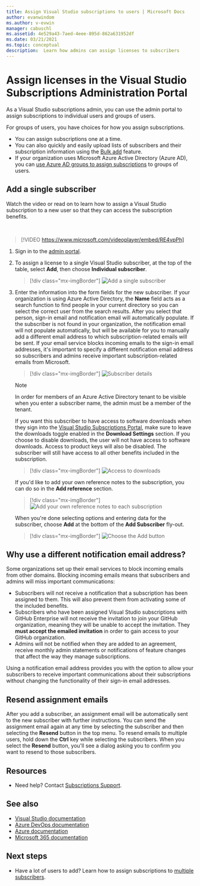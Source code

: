```yaml
---
title: Assign Visual Studio subscriptions to users | Microsoft Docs
author: evanwindom
ms.author: v-evwin
manager: cabuschl
ms.assetid: 4e529a43-7aed-4eee-895d-862a631952df
ms.date: 03/21/2021
ms.topic: conceptual
description:  Learn how admins can assign licenses to subscribers
---
```


# Assign licenses in the Visual Studio Subscriptions Administration Portal
As a Visual Studio subscriptions admin, you can use the admin portal to assign subscriptions to individual users and groups of users.

For groups of users, you have choices for how you assign subscriptions.  
- You can assign subscriptions one at a time.
- You can also quickly and easily upload lists of subscribers and their subscription information using the [Bulk add](assign-license-bulk.md) feature.
- If your organization uses Microsoft Azure Active Directory (Azure AD), you can [use Azure AD groups to assign subscriptions](./assign-license-bulk.md#use-azure-active-directory-groups-to-assign-subscriptions) to groups of users.  


## Add a single subscriber
Watch the video or read on to learn how to assign a Visual Studio subscription to a new user so that they can access the subscription benefits.

<br>

> [!VIDEO https://www.microsoft.com/videoplayer/embed/RE4vpPh]


1. Sign in to the [admin portal](https://manage.visualstudio.com).
2. To assign a license to a single Visual Studio subscriber, at the top of the table, select **Add**, then choose **Individual subscriber**.
   > [!div class="mx-imgBorder"]
   > ![Add a single subscriber](_img/assign-license-add/add-subscriber-individual.png "Select Add, then choose Individual subscriber to assign a single subscription.")
3. Enter the information into the form fields for the new subscriber. If your organization is using Azure Active Directory, the **Name** field acts as a search function to find people in your current directory so you can select the correct user from the search results. After you select that person, sign-in email and notification email will automatically populate.  If the subscriber is not found in your organization, the notification email will not populate automatically, but will be available for you to manually add a different email address to which subscription-related emails will be sent.  If your email service blocks incoming emails to the sign-in email addresses, it's important to specify a different notification email address so subscribers and admins receive important subscription-related emails from Microsoft.
   > [!div class="mx-imgBorder"]
   > ![Subscriber details](_img/assign-license-add/subscriber-details.png "Enter subscriber name and other details, or choose from the of tenant members.")

    > [!NOTE]
    > In order for members of an Azure Active Directory tenant to be visible when you enter a subscriber name, the admin must be a member of the tenant. 


    If you want this subscriber to have access to software downloads when they sign into the [Visual Studio Subscriptions Portal](https://my.visualstudio.com?wt.mc_id=o~msft~docs), make sure to leave the downloads toggle enabled in the **Download Settings** section. If you choose to disable downloads, the user will not have access to software downloads.  Access to product keys will also be disabled.  The subscriber will still have access to all other benefits included in the subscription.
   > [!div class="mx-imgBorder"]
   > ![Access to downloads](media/access-to-downloads.png "Choose 'Allow' to provide the subscriber with access to software downloads.")

    If you'd like to add your own reference notes to the subscription, you can do so in the **Add reference** section.
   > [!div class="mx-imgBorder"]
   > ![Add your own reference notes to each subscription](media/add-subscriber-reference-notes.png "Use the Reference field to record any notes about this subscription.")

    When you're done selecting options and entering data for the subscriber, choose **Add** at the bottom of the **Add Subscriber** fly-out.
   > [!div class="mx-imgBorder"]
   > ![Choose the Add button](media/add-button.png "Select Add to save the information and assign the subscription to the subscriber.")

## Why use a different notification email address?
Some organizations set up their email services to block incoming emails from other domains.  Blocking incoming emails means that subscribers and admins will miss important communications:
- Subscribers will not receive a notification that a subscription has been assigned to them.  This will also prevent them from activating some of the included benefits.  
- Subscribers who have been assigned Visual Studio subscriptions with GitHub Enterprise will not receive the invitation to join your GitHub organization, meaning they will be unable to accept the invitation. They **must accept the emailed invitation** in order to gain access to your GitHub organization. 
- Admins will not be notified when they are added to an agreement, receive monthly admin statements or notifications of feature changes that affect the way they manage subscriptions.

Using a notification email address provides you with the option to allow your subscribers to receive important communications about their subscriptions without changing the functionality of their sign-in email addresses.  

## Resend assignment emails
After you add a subscriber, an assignment email will be automatically sent to the new subscriber with further instructions. You can send the assignment email again at any time by selecting the subscriber and then selecting the **Resend** button in the top menu.  To resend emails to multiple users, hold down the **Ctrl** key while selecting the subscribers.  When you select the **Resend** button, you'll see a dialog asking you to confirm you want to resend to those subscribers.  


## Resources
- Need help?  Contact [Subscriptions Support](https://aka.ms/vsadminhelp).

## See also
- [Visual Studio documentation](/visualstudio/)
- [Azure DevOps documentation](/azure/devops/)
- [Azure documentation](/azure/)
- [Microsoft 365 documentation](/microsoft-365/)

## Next steps
- Have a lot of users to add?  Learn how to assign subscriptions to [multiple subscribers](assign-license-bulk.md).
